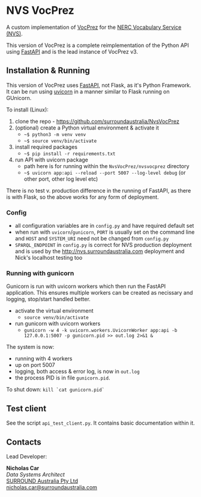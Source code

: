 # NVS VocPrez
A custom implementation of [VocPrez](https://github.com/RDFLib/VocPrez/) for the [NERC Vocabulary Service (NVS)](https://vocab.nerc.ac.uk/).

This version of VocPrez is a complete reimplementation of the Python API using [FastAPI](https://fastapi.tiangolo.com/) and is the lead instance of VocPrez v3.


## Installation & Running
This version of VocPrez uses [FastAPI](https://fastapi.tiangolo.com/), not Flask, as it's Python Framework. It can be run using [uvicorn](https://www.uvicorn.org/) in a manner similar to Flask running on GUnicorn.

To install (Linux):

1. clone the repo - <https://github.com/surroundaustralia/NvsVocPrez>
2. (optional) create a Python virtual environment & activate it
    * `~$ python3 -m venv venv`
    * `~$ source venv/bin/activate`
3. install required packages
    * `~$ pip install -r requirements.txt`
4. run API with uvicorn package
    * path here is for running within the `NvsVocPrez/nvsvocprez` directory
    * `~$ uvicorn app:api --reload --port 5007 --log-level debug` (or other port, other log level etc)

There is no test v. production difference in the running of FastAPI, as there is with Flask, so the above works for any form of deployment.

### Config
* all configuration variables are in `config.py` and have required default set
* when run with `uvicorn`/`gunicorn`, `PORT` is usually set on the command line and `HOST` and `SYSTEM_URI` need not be changed from `config.py`
* `SPARQL_ENDPOINT` in `config.py` is correct for NVS production deployment and is used by the <http://nvs.surroundaustralia.com> deployment and Nick's localhost testing too

### Running with gunicorn
Gunicorn is run with uvicorn workers which then run the FastAPI application. This ensures multiple workers can be created as necissary and logging, stop/start handled better.

* activate the virtual environment
   * `source venv/bin/activate`
* run gunicorn with uvicorn workers
   * `gunicorn -w 4 -k uvicorn.workers.UvicornWorker app:api -b 127.0.0.1:5007 -p gunicorn.pid >> out.log 2>&1 &`

The system is now:
* running with 4 workers 
* up on port 5007
* logging, both access & error log, is now in `out.log`
* the process PID is in file `gunicorn.pid`.

To shut down: ```kill `cat gunicorn.pid` ```


## Test client
See the script `api_test_client.py`. It contains basic documentation within it.


## Contacts
Lead Developer:  

**Nicholas Car**  
_Data Systems Architect_  
[SURROUND Australia Pty Ltd](http://surroundaustralia.com)  
<nicholas.car@surroundaustralia.com>